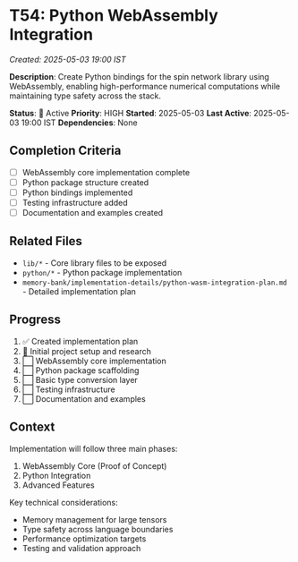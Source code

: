 # T54: Python WebAssembly Integration
*Created: 2025-05-03 19:00 IST*

**Description**: Create Python bindings for the spin network library using WebAssembly, enabling high-performance numerical computations while maintaining type safety across the stack.

**Status**: 🔄 Active
**Priority**: HIGH
**Started**: 2025-05-03
**Last Active**: 2025-05-03 19:00 IST
**Dependencies**: None

## Completion Criteria
- [ ] WebAssembly core implementation complete
- [ ] Python package structure created
- [ ] Python bindings implemented
- [ ] Testing infrastructure added
- [ ] Documentation and examples created

## Related Files
- `lib/*` - Core library files to be exposed
- `python/*` - Python package implementation
- `memory-bank/implementation-details/python-wasm-integration-plan.md` - Detailed implementation plan

## Progress
1. ✅ Created implementation plan
2. 🔄 Initial project setup and research
3. ⬜ WebAssembly core implementation
4. ⬜ Python package scaffolding
5. ⬜ Basic type conversion layer
6. ⬜ Testing infrastructure
7. ⬜ Documentation and examples

## Context
Implementation will follow three main phases:
1. WebAssembly Core (Proof of Concept)
2. Python Integration
3. Advanced Features

Key technical considerations:
- Memory management for large tensors
- Type safety across language boundaries
- Performance optimization targets
- Testing and validation approach